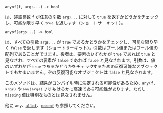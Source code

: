 ```
anyof(f, args...) -> bool
```

は、述語関数 `f` が任意の引数 `args...` に対して `true` を返すかどうかをチェックし、可能な限り早く `true` を返します（ショートサーキット）。

```
anyof(args...) -> bool
```

は、すべての引数 `args...` が `true` であるかどうかをチェックし、可能な限り早く `false` を返します（ショートサーキット）。引数はブール値またはブール値の配列であることができます。後者は、要素のいずれかが `true` であれば `true` と見なされ、すべての要素が `false` であれば `false` と見なされます。引数は、値のいずれかが `true` であるかどうかをチェックするための反復可能なオブジェクトでもかまいません。空の反復可能なオブジェクトは `false` と見なされます。

このメソッドは、結果がコンパイル時に決定される可能性があるため、`any(f, args)` や `any(args)` よりもはるかに高速である可能性があります。ただし、`missing` 値は特別なものとは見なされません。

他に `any`、[`allof`](@ref)、[`noneof`](@ref) も参照してください。
